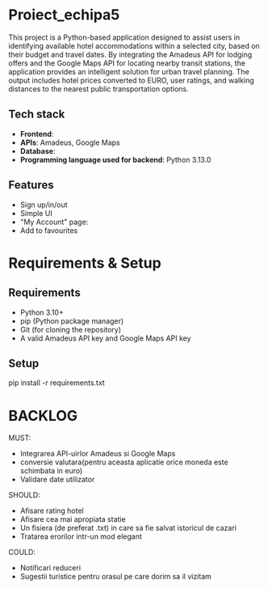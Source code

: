 # Proiect_echipa5

This project is a Python-based application designed to assist users in identifying available hotel accommodations within a selected city, based on their budget and travel dates. By integrating the Amadeus API for lodging offers and the Google Maps API for locating nearby transit stations, the application provides an intelligent solution for urban travel planning. The output includes hotel prices converted to EURO, user ratings, and walking distances to the nearest public transportation options.

## Tech stack
- **Frontend**:
- **APIs**: Amadeus, Google Maps
- **Database**:
- **Programming language used for backend**: Python 3.13.0

## Features
- Sign up/in/out
- Simple UI
- "My Account" page:
- Add to favourites

# Requirements & Setup
## Requirements
- Python 3.10+
- pip (Python package manager)
- Git (for cloning the repository)
- A valid Amadeus API key and Google Maps API key

## Setup
pip install -r requirements.txt





# BACKLOG

MUST:
- Integrarea API-uirlor Amadeus si Google Maps
- conversie valutara(pentru aceasta aplicatie orice moneda este schimbata in euro)
- Validare date utilizator
      
SHOULD: 
- Afisare rating hotel
- Afisare cea mai apropiata statie
- Un fisiera (de preferat .txt) in care sa fie salvat istoricul de cazari
- Tratarea erorilor intr-un mod elegant

COULD:
- Notificari reduceri
- Sugestii turistice pentru orasul pe care dorim sa il vizitam




